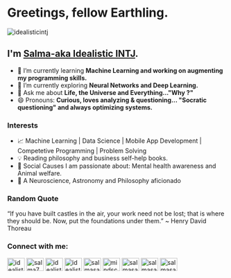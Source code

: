 # Greetings, fellow Earthling.
<p align="left"> <img src="https://komarev.com/ghpvc/?username=idealisticintj&label=Profile%20views&color=0e75b6&style=flat" alt="idealisticintj" /> </p>

## I'm [Salma-aka Idealistic INTJ](https://www.linkedin.com/in/salma7/). 
  
- 🔭 I’m currently learning **Machine Learning and working on augmenting my programming skills.**
- 🌱 I’m currently exploring **Neural Networks and Deep Learning.**
- 💬 Ask me about **Life, the Universe and Everything..."Why ?"** 
- 😄 Pronouns: **Curious, loves analyzing & questioning... "Socratic questioning" and always optimizing systems.**
                                                                 
### Interests 
- :chart_with_upwards_trend: Machine Learning | Data Science | Mobile App Development | Competetive Programming | Problem Solving 
- :bulb: Reading philosophy and business self-help books.
- :purple_heart: Social Causes I am passionate about: Mental health awareness and Animal welfare.
- :thinking: A Neuroscience, Astronomy and Philosophy aficionado

### Random Quote
“If you have built castles in the air, your work need not be lost; that is where they should be. Now, put the foundations under them.” 
~ Henry David Thoreau 

<h3 align="left">Connect with me:</h3>
<p align="left">
<a href="https://dev.to/idealisticintj" target="blank"><img align="center" src="https://cdn.jsdelivr.net/npm/simple-icons@3.0.1/icons/dev-dot-to.svg" alt="idealisticintj" height="30" width="40" /></a>
<a href="https://linkedin.com/in/salma7" target="blank"><img align="center" src="https://cdn.jsdelivr.net/npm/simple-icons@3.0.1/icons/linkedin.svg" alt="salma7" height="30" width="40" /></a>
<a href="https://codesandbox.com/idealisticintj" target="blank"><img align="center" src="https://cdn.jsdelivr.net/npm/simple-icons@3.0.1/icons/codesandbox.svg" alt="idealisticintj" height="30" width="40" /></a>
<a href="https://kaggle.com/idealisticintj" target="blank"><img align="center" src="https://cdn.jsdelivr.net/npm/simple-icons@3.0.1/icons/kaggle.svg" alt="idealistic intj" height="30" width="40" /></a>
<a href="https://medium.com/@salmasaa02" target="blank"><img align="center" src="https://cdn.jsdelivr.net/npm/simple-icons@3.0.1/icons/medium.svg" alt="salmasaa02" height="30" width="40" /></a>
<a href="https://www.codechef.com/users/mindscapezen" target="blank"><img align="center" src="https://cdn.jsdelivr.net/npm/simple-icons@3.1.0/icons/codechef.svg" alt="mindscapezen" height="30" width="40" /></a>
<a href="https://www.hackerrank.com/salmasaa02" target="blank"><img align="center" src="https://cdn.jsdelivr.net/npm/simple-icons@3.0.1/icons/hackerrank.svg" alt="salmasaa02" height="30" width="40" /></a>
<a href="https://www.leetcode.com/salmasaa02" target="blank"><img align="center" src="https://cdn.jsdelivr.net/npm/simple-icons@3.0.1/icons/leetcode.svg" alt="salmasaa02" height="30" width="40" /></a>
<a href="https://auth.geeksforgeeks.org/user/salmasaa02" target="blank"><img align="center" src="https://cdn.jsdelivr.net/npm/simple-icons@3.0.1/icons/geeksforgeeks.svg" alt="salmasaa02" height="30" width="40" /></a>
</p>

                                                                                                                                    
<!--
**IdealisticINTJ/IdealisticINTJ** is a ✨ _special_ ✨ repository because its `README.md` (this file) appears on your GitHub profile.
